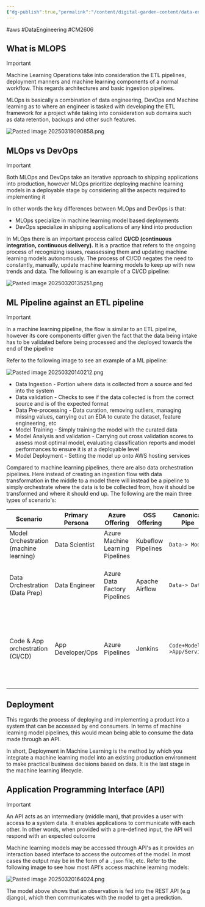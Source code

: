 ```yaml
---
{"dg-publish":true,"permalink":"/content/digital-garden-content/data-engineering-content/machine-learning-operations/"}
---
```


#aws #DataEngineering #CM2606 

## What is MLOPS

>[!important]
>Machine Learning Operations take into consideration the ETL pipelines, deployment manners and machine learning components of a normal workflow. This regards architectures and basic ingestion pipelines. 

MLOps is basically a combination of data engineering, DevOps and Machine learning as to where an engineer is tasked with developing the ETL framework for a project while taking into consideration sub domains such as data retention, backups and other such features. 

![Pasted image 20250319090858.png](/img/user/pngs/Pasted%20image%2020250319090858.png)

## MLOps vs DevOps

>[!important]
>Both MLOps and DevOps take an iterative approach to shipping applications into production, however MLOps prioritize deploying machine learning models in a deployable stage by considering all the aspects required to implementing it
>

In other words the key differences between MLOps and DevOps is that:

- MLOps specialize in machine learning model based deployments
- DevOps specialize in shipping applications of any kind into production 

In MLOps there is an important process called **CI/CD (continuous integration, continuous delivery).** It is a practice that refers to the ongoing process of recognizing issues, reassessing them and updating machine learning models autonomously. The process of CI/CD negates the need to constantly, manually, update machine learning models to keep up with new trends and data. The following is an example of a CI/CD pipeline: 

![Pasted image 20250320135251.png](/img/user/pngs/Pasted%20image%2020250320135251.png)

## ML Pipeline against an ETL pipeline 

>[!important]
>In a machine learning pipeline, the flow is similar to an ETL pipeline, however its core components differ given the fact that the data being intake has to be validated before being processed and the deployed towards the end of the pipeline

Refer to the following image to see an example of a ML pipeline:

![Pasted image 20250320140212.png](/img/user/pngs/Pasted%20image%2020250320140212.png)

- Data Ingestion - Portion where data is collected from a source and fed into the system
- Data validation - Checks to see if the data collected is from the correct source and is of the expected format
- Data Pre-processing - Data curation, removing outliers, managing missing values, carrying out an EDA to curate the dataset, feature engineering, etc
- Model Training - Simply training the model with the curated data
- Model Analysis and validation - Carrying out cross validation scores to assess most optimal model, evaluating classification reports and model performances to ensure it is at a deployable level
- Model Deployment - Setting the model up onto AWS hosting services 

Compared to machine learning pipelines, there are also data orchestration pipelines. Here instead of creating an ingestion flow with data transformation in the middle to a model there will instead be a pipeline to simply orchestrate where the data is to be collected from, how it should be transformed and where it should end up. The following are the main three types of scenario's: 

| Scenario                               | Primary Persona   | Azure Offering                   | OSS Offering       | Canonical Pipe            | Strengths                                                                       |
| -------------------------------------- | ----------------- | -------------------------------- | ------------------ | ------------------------- | ------------------------------------------------------------------------------- |
| Model Orchestration (machine learning) | Data Scientist    | Azure Machine Learning Pipelines | Kubeflow Pipelines | `Data-> Model`            | Distribution Caching, code-first reuse                                          |
| Data Orchestration (Data Prep)         | Data Engineer     | Azure Data Factory Pipelines     | Apache Airflow     | `Data-> Data`             | Strongly typed movement, data centric activities                                |
| Code & App orchestration (CI/CD)       | App Developer/Ops | Azure Pipelines                  | Jenkins            | `Code+Model->App/Service` | Most open and flexible activity support, approval queues and phases with gating |
## Deployment

This regards the process of deploying and implementing a product into a system that can be accessed by end consumers. In terms of machine learning model pipelines, this would mean being able to consume the data made through an API.

In short, Deployment in Machine Learning is the method by which you integrate a machine learning model into an existing production environment to make practical business decisions based on data. It is the last stage in the machine learning lifecycle.

## Application Programming Interface (API)

>[!important]
>An API acts as an intermediary (middle man), that provides a user with access to a system data. It enables applications to communicate with each other. In other words, when provided with a pre-defined input, the API will respond with an expected outcome

Machine learning models may be accessed through API's as it provides an interaction based interface to access the outcomes of the model. In most cases the output may be in the form of a `.json` file, etc. Refer to the following image to see how most API's access machine learning models:

![Pasted image 20250320164024.png](/img/user/pngs/Pasted%20image%2020250320164024.png)

The model above shows that an observation is fed into the REST API (e.g django), which then communicates with the model to get a prediction.